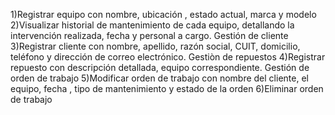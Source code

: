 1)Registrar equipo con  nombre, ubicación , estado actual, marca y modelo
2)Visualizar historial de mantenimiento de cada equipo, detallando la intervención realizada, fecha y personal a cargo.
Gestión de cliente
3)Registrar cliente con nombre, apellido, razón social, CUIT, domicilio, teléfono y dirección de correo electrónico.
Gestiòn de repuestos 
4)Registrar repuesto con   descripción detallada, equipo correspondiente.
Gestión de orden de trabajo
 5)Modificar orden de trabajo con nombre del cliente, el equipo, fecha , tipo de mantenimiento y estado de la orden
6)Eliminar orden de trabajo

